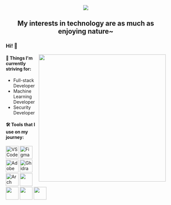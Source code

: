 <p align="center"><img src="https://github.com/thoni08/thoni08/blob/main/assets/readme/20250125_174747-ezgif.com-crop.gif?raw=true"></p>
<h2 align="center">My interests in technology are as much as enjoying nature~</h2>

### Hi! 👋

<img align="right" width="400px" src="https://github-readme-stats.vercel.app/api?username=thoni08&theme=shades-of-purple&show_icons=true&hide_border=true&count_private=false">

#### 🎯 Things I'm currently striving for:
- Full-stack Developer
- Machine Learning Developer
- Security Developer

#### 🛠️ Tools that I use on my journey:
<a href="https://code.visualstudio.com"><img src="https://upload.wikimedia.org/wikipedia/commons/9/9a/Visual_Studio_Code_1.35_icon.svg" alt="VS Code" width="40" height="40"></a>
<a href="https://www.figma.com/"><img src="https://upload.wikimedia.org/wikipedia/commons/3/33/Figma-logo.svg" alt="Figma" width="40" height="40"></a>
<a href="https://www.adobe.com/products/illustrator.html"><img src="https://upload.wikimedia.org/wikipedia/commons/f/fb/Adobe_Illustrator_CC_icon.svg" alt="Adobe Illustrator" width="40" height="40"></a>
<a href="https://ghidra-sre.org/"><img src="https://upload.wikimedia.org/wikipedia/commons/a/a3/Ghidra_Logo.png" alt="Ghidra" width="40" height="40"></a>
<a href="https://archlinux.org/"><img src="https://upload.wikimedia.org/wikipedia/commons/1/13/Arch_Linux_%22Crystal%22_icon.svg" alt="Arch Linux" width="40" height="40"></a>
<a href="https://www.python.org/"><img src="https://upload.wikimedia.org/wikipedia/commons/c/c3/Python-logo-notext.svg" alt="" width="40" height="40" style="object-fit: contain;"></a>
<a href="https://html.spec.whatwg.org/multipage/"><img src="https://upload.wikimedia.org/wikipedia/commons/6/61/HTML5_logo_and_wordmark.svg" alt="" width="40" height="40"></a>
<a href="https://developer.mozilla.org/en-US/docs/Web/JavaScript"><img src="https://upload.wikimedia.org/wikipedia/commons/6/6a/JavaScript-logo.png" alt="" width="40" height="40"></a>
<a href="https://react.dev/"><img src="https://upload.wikimedia.org/wikipedia/commons/a/a7/React-icon.svg" alt="" width="40" height="40"></a>
